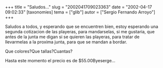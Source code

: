+++
title = "Saludos..."
slug = "2002041709023363"
date = "2002-04-17 09:02:33"
[taxonomies]
tema = ["glib"]
autor = ["Sergio Fernando Arroyo"]
+++

Saludos a todos, y esperando que se encuentren bien, estoy esperando una
segunda cotizacion de las playeras, para mandarselas, si me gustaria,
que antes de la junta me digan si se quieren las playeras, para tratar
de llevarmelas a la proxima junta, para que se mandan a bordar.

Que colores?Que tallas?Cuantas?

Hasta este momento el precio es de $55.00Byeserge...

